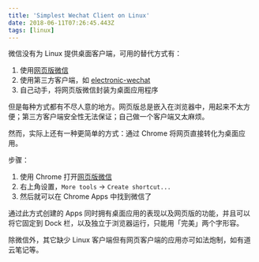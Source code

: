 ```yaml
---
title: 'Simplest Wechat Client on Linux'
date: 2018-06-11T07:26:45.443Z
tags: [linux]
---
```


微信没有为 Linux 提供桌面客户端，可用的替代方式有：

1. 使用[网页版微信](https://wx.qq.com/)
2. 使用第三方客户端，如 [electronic-wechat](https://github.com/geeeeeeeeek/electronic-wechat)
3. 自己动手，将网页版微信封装为桌面应用程序

但是每种方式都有不尽人意的地方。网页版总是嵌入在浏览器中，用起来不太方便；第三方客户端安全性无法保证；自己做一个客户端又太麻烦。

然而，实际上还有一种更简单的方式：通过 Chrome 将网页直接转化为桌面应用。

<!-- more -->

步骤：

1. 使用 Chrome 打开[网页版微信](https://wx.qq.com/)
2. 右上角设置，`More tools` -> `Create shortcut...`
3. 然后就可以在 Chrome Apps 中找到微信了

通过此方式创建的 Apps 同时拥有桌面应用的表现以及网页版的功能，并且可以将它固定到 Dock 栏，以及独立于浏览器运行，只能用「完美」两个字形容。

除微信外，其它缺少 Linux 客户端但有网页客户端的应用亦可如法炮制，如有道云笔记等。
